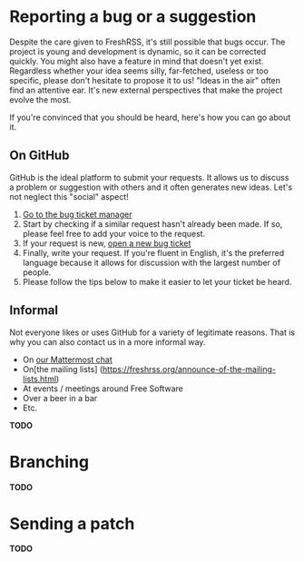 # Reporting a bug or a suggestion

Despite the care given to FreshRSS, it's still possible that bugs occur. The project is young and development is dynamic, so it can be corrected quickly. You might also have a feature in mind that doesn't yet exist. Regardless whether your idea seems silly, far-fetched, useless or too specific, please don't hesitate to propose it to us! "Ideas in the air" often find an attentive ear. It's new external perspectives that make the project evolve the most.

If you're convinced that you should be heard, here's how you can go about it.

## On GitHub

GitHub is the ideal platform to submit your requests. It allows us to discuss a problem or suggestion with others and it often generates new ideas. Let's not neglect this "social" aspect!

 1. [Go to the bug ticket manager](https://github.com/FreshRSS/FreshRSS/issues)
 2. Start by checking if a similar request hasn't already been made. If so, please feel free to add your voice to the request.
 3. If your request is new, [open a new bug ticket](https://github.com/FreshRSS/FreshRSS/issues/new)
 4. Finally, write your request. If you're fluent in English, it's the preferred language because it allows for discussion with the largest number of people.
 5. Please follow the tips below to make it easier to let your ticket be heard.
 
## Informal

Not everyone likes or uses GitHub for a variety of legitimate reasons. That is why you can also contact us in a more informal way.

* On [our Mattermost chat](https://framateam.org/signup_user_complete/?id=e2680d3e3128b9fac8fdb3003b0024ee)
* On[the mailing lists] (https://freshrss.org/announce-of-the-mailing-lists.html)
* At events / meetings around Free Software
* Over a beer in a bar
* Etc.

**TODO**

# Branching

**TODO**

# Sending a patch

**TODO**
